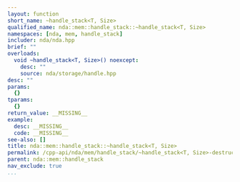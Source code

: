 ```yaml
---
layout: function
short_name: ~handle_stack<T, Size>
qualified_name: nda::mem::handle_stack::~handle_stack<T, Size>
namespaces: [nda, mem, handle_stack]
includer: nda/nda.hpp
brief: ""
overloads:
  void ~handle_stack<T, Size>() noexcept:
    desc: ""
    source: nda/storage/handle.hpp
desc: ""
params:
  {}
tparams:
  {}
return_value: __MISSING__
example:
  desc: __MISSING__
  code: __MISSING__
see-also: []
title: nda::mem::handle_stack::~handle_stack<T, Size>
permalink: /cpp-api/nda/mem/handle_stack/~handle_stack<T, Size>-destructor
parent: nda::mem::handle_stack
nav_exclude: true
...
```


